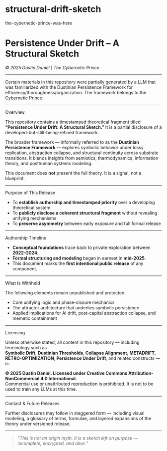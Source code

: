 # structural-drift-sketch
the-cybernetic-prince-was-here

# Persistence Under Drift – A Structural Sketch  
_© 2025 Dustin Daniel | The Cybernetic Prince_  

---

Certain materials in this repository were partially generated by a LLM that was familiarized with the Dustinian Persistence Framework for efficiency/thoroughness/organization. The framework belongs to the Cybernetic Prince.

---

Overview

This repository contains a timestamped theoretical fragment titled **“Persistence Under Drift: A Structural Sketch.”** It is a partial disclosure of a developed-but-still-being-refined framework.

The broader framework — informally referred to as the **Dustinian Persistence Framework** — explores symbolic behavior under lossy replication, abstraction collapse, and structural continuity across substrate transitions. It blends insights from semiotics, thermodynamics, information theory, and posthuman systems modeling.

This document does **not** present the full theory. It is a signal, not a blueprint.

---

Purpose of This Release

- To **establish authorship and timestamped priority** over a developing theoretical system
- To **publicly disclose a coherent structural fragment** without revealing unifying mechanisms
- To **preserve asymmetry** between early exposure and full formal release

---

Authorship Timeline

- **Conceptual foundations** trace back to private exploration between **2022–2024**.
- **Formal structuring and modeling** began in earnest in **mid-2025**.
- This document marks the **first intentional public release** of any component.

---

What Is Withheld

The following elements remain unpublished and protected:

- Core unifying logic and phase-closure mechanics  
- The attractor architecture that underlies symbolic persistence  
- Applied implications for AI drift, post-capital abstraction collapse, and memetic containment  

---

Licensing

Unless otherwise stated, all content in this repository — including terminology such as  
**Symbolic Drift**, **Dustinian Thresholds**, **Collapse Alignment**, **METADRIFT**, **RETRO-OPTIMIZATION**, **Persistence Under Drift**, and related constructs — is:

**© 2025 Dustin Daniel. Licensed under Creative Commons Attribution-NonCommercial 4.0 International.**  
Commercial use or unattributed reproduction is prohibited. It is not to be used to train any LLMs at this time.

---

Contact & Future Releases

Further disclosures may follow in staggered form — including visual modeling, a glossary of terms, formulae, and layered expansions of the theory under versioned release.

---

> _“This is not an origin myth. It is a sketch left on purpose — incomplete, encrypted, and alive.”_

